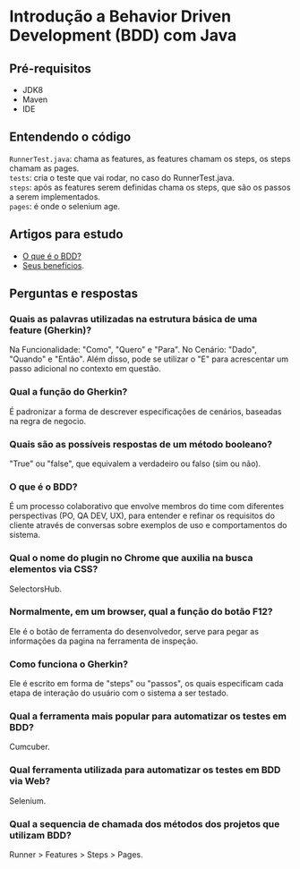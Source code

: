 # Introdução a Behavior Driven Development (BDD) com Java
## Pré-requisitos
- JDK8
- Maven
- IDE 

## Entendendo o código
`RunnerTest.java`: chama as features, as features chamam os steps, os steps chamam as pages. <br>
`tests`: cria o teste que vai rodar, no caso do RunnerTest.java. <br>
`steps`: após as features serem definidas chama os steps, que são os passos a serem implementados. <br>
`pages`: é onde o selenium age. <br>

## Artigos para estudo
- [O que é o BDD?](https://zoop.com.br/blog/gestao/o-que-e-bdd-como-implementar/) 
- [Seus benefícios](https://auditeste.com.br/o-que-e-bdd-e-quais-sao-os-seus-beneficios/).

## Perguntas e respostas
### Quais as palavras utilizadas na estrutura básica de uma feature (Gherkin)? 
Na Funcionalidade: "Como", "Quero" e "Para". No Cenário: "Dado", "Quando" e "Então". Além disso, pode se utilizar o "E" para acrescentar um passo adicional no contexto em questão.

### Qual a função do Gherkin?
É padronizar a forma de descrever especificações de cenários, baseadas na regra de negocio.

### Quais são as possíveis respostas de um método booleano?
"True" ou "false", que equivalem a verdadeiro ou falso (sim ou não).

### O que é o BDD?
É um processo colaborativo que envolve membros do time com diferentes perspectivas (PO, QA DEV, UX), para entender e refinar os requisitos do cliente através de conversas sobre exemplos de uso e comportamentos do sistema.

### Qual o nome do plugin no Chrome que auxilia na busca elementos via CSS?
SelectorsHub.

### Normalmente, em um browser, qual a função do botão F12?
Ele é o botão de ferramenta do desenvolvedor, serve para pegar as informações da pagina na ferramenta de inspeção.

### Como funciona o Gherkin?
Ele é escrito em forma de "steps" ou "passos", os quais especificam cada etapa de interação do usuário com o sistema a ser testado.

### Qual a ferramenta mais popular para automatizar os testes em BDD?
Cumcuber.

### Qual ferramenta utilizada para automatizar os testes em BDD via Web?
Selenium.

### Qual a sequencia de chamada dos métodos dos projetos que utilizam BDD?
Runner > Features > Steps > Pages.
